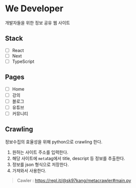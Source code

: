 # We Developer

개발자들을 위한 정보 공유 웹 사이트

## Stack

- [ ] React
- [ ] Next
- [ ] TypeScript

## Pages

- [ ] Home
- [ ] 강의
- [ ] 블로그
- [ ] 유튜브
- [ ] 커뮤니티

## Crawling

정보수집의 효율성을 위해 python으로 crawling 한다.

1. 원하는 사이트 주소를 입력한다.
2. 해당 사이트에 `meta`tag에서 title, descript 등 정보를 추출한다.
3. 정보를 json 형식으로 저장한다.
4. 가져와서 사용한다.

> Cawler : https://repl.it/@sk97kang/metacrawler#main.py
